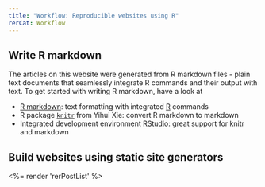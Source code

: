 ```yaml
---
title: "Workflow: Reproducible websites using R"
rerCat: Workflow
---
```


Write R markdown
-------------------------

The articles on this website were generated from R markdown files - plain text documents that seamlessly integrate R commands and their output with text. To get started with writing R markdown, have a look at

 - [R markdown](https://rmarkdown.rstudio.com/): text formatting with integrated [R](https://www.r-project.org/) commands
 - R package [`knitr`](https://yihui.name/knitr/) from Yihui Xie: convert R markdown to markdown
 - Integrated development environment [RStudio](https://www.rstudio.org/): great support for knitr and markdown

Build websites using static site generators
----------------

<%= render 'rerPostList' %>
